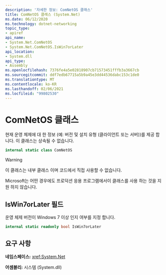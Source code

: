 ```yaml
---
description: '자세한 정보: ComNetOS 클래스'
title: ComNetOS 클래스 (System.Net)
ms.date: 06/12/2020
ms.technology: dotnet-networking
topic_type:
- apiref
api_name:
- System.Net.ComNetOS
- System.Net.ComNetOS.IsWin7orLater
api_location:
- System.dll
api_type:
- Assembly
ms.openlocfilehash: 7376fe4a5e02818907cb71573451fffb3a3667cb
ms.sourcegitcommit: ddf7edb67715a5b9a45e3dd44536dabc153c1de0
ms.translationtype: MT
ms.contentlocale: ko-KR
ms.lasthandoff: 02/06/2021
ms.locfileid: "99802530"
---
```

# <a name="comnetos-class"></a>ComNetOS 클래스

현재 운영 체제에 대 한 정보 (예: 버전 및 설치 유형 (클라이언트 또는 서버))를 제공 합니다. 이 클래스는 상속될 수 없습니다.
  
```csharp  
internal static class ComNetOS
```

> [!WARNING]
> 이 클래스는 내부 클래스 이며 코드에서 직접 사용할 수 없습니다.
>
> Microsoft는 어떤 경우에도 프로덕션 응용 프로그램에서이 클래스를 사용 하는 것을 지원 하지 않습니다.

## <a name="iswin7orlater-field"></a>IsWin7orLater 필드

운영 체제 버전이 Windows 7 이상 인지 여부를 지정 합니다.

```csharp
internal static readonly bool IsWin7orLater
```

## <a name="requirements"></a>요구 사항

**네임스페이스:** <xref:System.Net>

**어셈블리:** 시스템 (System.dll)
